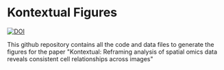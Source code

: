 # Kontextual Figures
[![DOI](https://zenodo.org/badge/784552589.svg)](https://zenodo.org/doi/10.5281/zenodo.13308969)

This github repository contains all the code and data files to generate the figures for the paper "Kontextual: Reframing analysis of spatial omics data reveals consistent cell relationships across images"
